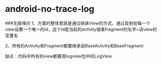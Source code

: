 # android-no-trace-log
###无痕埋点
1、方案的整体思路是通过继承View的方式，通过反射给每一个view设置一个唯一的id，这个id是当前的activity或者fragment的名字+该view的变量名

2、所有的Activity和Fragment都要继承自BaseActivity和BaseFragment

缺点：代码中所有的view都要用logview包中的LogView
